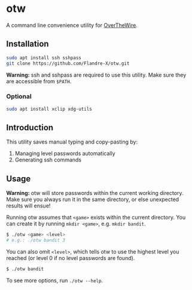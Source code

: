 # otw

A command line convenience utility for [OverTheWire](https://overthewire.org).

## Installation

```bash
sudo apt install ssh sshpass
git clone https://github.com/Flandre-X/otw.git
```

**Warning:** ssh and sshpass are required to use this utility. Make sure they are accessible from `$PATH`.

### Optional

```bash
sudo apt install xclip xdg-utils
```

## Introduction

This utility saves manual typing and copy-pasting by:

1. Managing level passwords automatically
2. Generating ssh commands

## Usage

**Warning:** otw will store passwords within the current working directory. Make sure you always run it in the same directory, or else unexpected results will ensue!

Running otw assumes that `<game>` exists within the current directory. You can create it by running `mkdir <game>`, e.g. `mkdir bandit`.

```bash
$ ./otw <game> <level>
# e.g.: ./otw bandit 3
```

You can also omit `<level>`, which tells otw to use the highest level you reached (or level 0 if no level passwords are found).

```bash
$ ./otw bandit
```

To see more options, run `./otw --help`.
